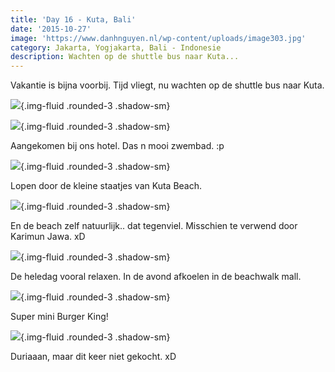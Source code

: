 ```yaml
---
title: 'Day 16 - Kuta, Bali'
date: '2015-10-27'
image: 'https://www.danhnguyen.nl/wp-content/uploads/image303.jpg'
category: Jakarta, Yogjakarta, Bali - Indonesie
description: Wachten op de shuttle bus naar Kuta...
---
```


Vakantie is bijna voorbij. Tijd vliegt, nu wachten op de shuttle bus naar Kuta.

![](https://www.danhnguyen.nl/wp-content/uploads/image298-1024x576.jpg){.img-fluid .rounded-3 .shadow-sm}

![](https://www.danhnguyen.nl/wp-content/uploads/image303-1024x576.jpg){.img-fluid .rounded-3 .shadow-sm}

Aangekomen bij ons hotel. Das n mooi zwembad. :p

![](https://www.danhnguyen.nl/wp-content/uploads/image301-1024x576.jpg){.img-fluid .rounded-3 .shadow-sm}

Lopen door de kleine staatjes van Kuta Beach.

![](https://www.danhnguyen.nl/wp-content/uploads/image302-1024x576.jpg){.img-fluid .rounded-3 .shadow-sm}

En de beach zelf natuurlijk.. dat tegenviel. Misschien te verwend door Karimun Jawa. xD

![](https://www.danhnguyen.nl/wp-content/uploads/image305-1024x576.jpg){.img-fluid .rounded-3 .shadow-sm}

De heledag vooral relaxen. In de avond afkoelen in de beachwalk mall.

![](https://www.danhnguyen.nl/wp-content/uploads/image304-1024x576.jpg){.img-fluid .rounded-3 .shadow-sm}

Super mini Burger King!

![](https://www.danhnguyen.nl/wp-content/uploads/image322-1024x576.jpg){.img-fluid .rounded-3 .shadow-sm}

Duriaaan, maar dit keer niet gekocht. xD
